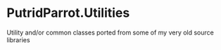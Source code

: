 # PutridParrot.Utilities

Utility and/or common classes ported from some of my very old source libraries
